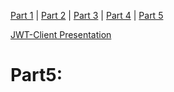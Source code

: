 [Part 1](./Part1.md) | [Part 2](./Part2.md) | [Part 3](./Part3.md) | [Part 4](./Part4.md) | [Part 5](./Part5.md)

[JWT-Client Presentation](http://dc-houston.herokuapp.com/p2/Authentication/JWT-Client.html#1)

# Part5: